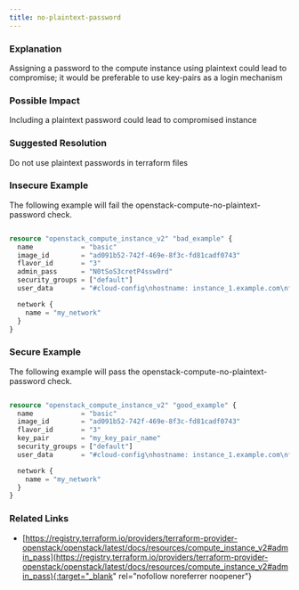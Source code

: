 ```yaml
---
title: no-plaintext-password
---
```


### Explanation

Assigning a password to the compute instance using plaintext could lead to compromise; it would be preferable to use key-pairs as a login mechanism

### Possible Impact
Including a plaintext password could lead to compromised instance

### Suggested Resolution
Do not use plaintext passwords in terraform files


### Insecure Example

The following example will fail the openstack-compute-no-plaintext-password check.

```terraform

resource "openstack_compute_instance_v2" "bad_example" {
  name            = "basic"
  image_id        = "ad091b52-742f-469e-8f3c-fd81cadf0743"
  flavor_id       = "3"
  admin_pass      = "N0tSoS3cretP4ssw0rd"
  security_groups = ["default"]
  user_data       = "#cloud-config\nhostname: instance_1.example.com\nfqdn: instance_1.example.com"

  network {
    name = "my_network"
  }
}
```



### Secure Example

The following example will pass the openstack-compute-no-plaintext-password check.

```terraform

resource "openstack_compute_instance_v2" "good_example" {
  name            = "basic"
  image_id        = "ad091b52-742f-469e-8f3c-fd81cadf0743"
  flavor_id       = "3"
  key_pair        = "my_key_pair_name"
  security_groups = ["default"]
  user_data       = "#cloud-config\nhostname: instance_1.example.com\nfqdn: instance_1.example.com"

  network {
    name = "my_network"
  }
}
```




### Related Links


- [https://registry.terraform.io/providers/terraform-provider-openstack/openstack/latest/docs/resources/compute_instance_v2#admin_pass](https://registry.terraform.io/providers/terraform-provider-openstack/openstack/latest/docs/resources/compute_instance_v2#admin_pass){:target="_blank" rel="nofollow noreferrer noopener"}


